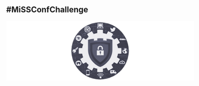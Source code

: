 ## #MiSSConfChallenge

[![](/img/MiSSConf-icon-640x202.png "MiSSConf")](https://MiSSConf.github.io)

